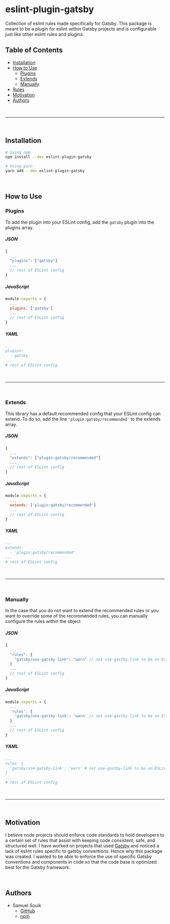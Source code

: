 # eslint-plugin-gatsby

Collection of eslint rules made specifically for Gatsby. This package is meant to be a plugin for eslint within Gatsby projects and is configurable just like other eslint rules and plugins.

## Table of Contents
- [Installation](#installation)
- [How to Use](#how-to-use)
  - [Plugins](#plugins)
  - [Extends](#extends)
  - [Manually](#manually)
- [Rules](./docs/rules.md)
- [Motivation](#motivation)
- [Authors](#authors)

<br/>
<hr/>
<br/>

## Installation

```bash
# Using npm
npm install --dev eslint-plugin-gatsby

# Using yarn
yarn add --dev eslint-plugin-gatsby
```

<br/>

## How to Use

### Plugins
To add the plugin into your ESLint config, add the `gatsby` plugin into the plugins array.

##### JSON

```javascript
{
  ...
  "plugins": ["gatsby"]
  ...
  // rest of ESLint config
}
```

##### JavaScript

```javascript
module.exports = {
  ...
  plugins: ['gatsby']
  ...
  // rest of ESLint config
}
```

##### YAML

```yaml
...
plugins:
  - gatsby
...
# rest of ESLint config
```

<br/>
<hr/>
<br/>

### Extends
This library has a default recommended config that your ESLint config can extend. To do so, add the line `'plugin:gatsby/recommended'` to the extends array.

##### JSON

```javascript
{
  ...
  "extends": ["plugin:gatsby/recommended"]
  ...
  // rest of ESLint config
}
```

##### JavaScript

```javascript
module.exports = {
  ...
  extends: ['plugin:gatsby/recommended']
  ...
  // rest of ESLint config
}
```

##### YAML

```yaml
...
extends:
  - 'plugin:gatsby/recommended'
...
# rest of ESLint config
```

<br/>
<hr/>
<br/>

### Manually
In the case that you do not want to extend the recommended rules or you want to override some of the recommended rules, you can manually configure the rules within the object

##### JSON

```javascript
{
  ...
  "rules": {
    "gatsby/use-gatsby-link": "warn" // set use-gastby-link to be an ESLint warning
  }
  ...
  // rest of ESLint config
}
```

##### JavaScript

```javascript
module.exports = {
  ...
  'rules': {
    'gatsby/use-gatsby-link': 'warn' // set use-gastby-link to be an ESLint warning
  }
  ...
  // rest of ESLint config
}
```

##### YAML

```yaml
...
rules: {
  'gatsby/use-gatsby-link': 'warn' # set use-gastby-link to be an ESLint warning
}
...
# rest of ESLint config
```

<br/>
<hr/>
<br/>

## Motivation
I believe node projects should enforce code standards to hold developers to a certain set of rules that assist with keeping code consistent, safe, and structured well. I have worked on projects that used [Gatsby](https://www.gatsbyjs.com/) and noticed a lack of eslint rules specific to gatsby conventions. Hence why this package was created. I wanted to be able to enforce the use of specific Gatsby conventions and components in code so that the code base is optimized best for the Gatsby framework.

<br/>

## Authors
- Samuel Souik
  - [GitHub](https://github.com/SSouik)
  - [npm](https://www.npmjs.com/settings/ssouik/packages)